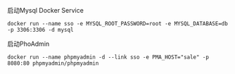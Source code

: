 
启动Mysql Docker Service

```
docker run --name sso -e MYSQL_ROOT_PASSWORD=root -e MYSQL_DATABASE=db -p 3306:3306 -d mysql
```

启动PhoAdmin
```
docker run --name phpmyadmin -d --link sso -e PMA_HOST="sale" -p 8080:80 phpmyadmin/phpmyadmin
```